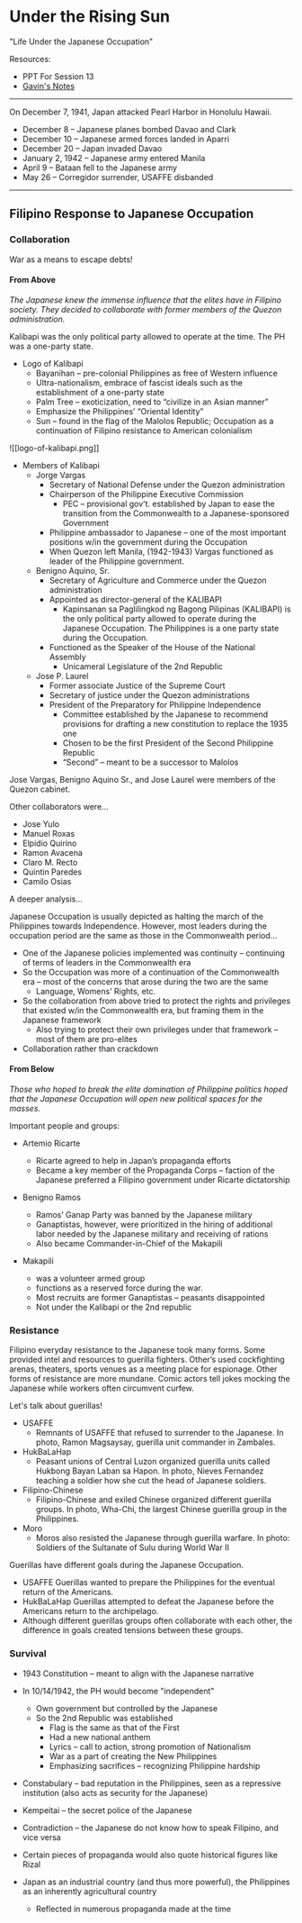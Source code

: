 # Under the Rising Sun

"Life Under the Japanese Occupation"

Resources:
- PPT For Session 13
- [Gavin's Notes](https://docs.google.com/document/d/1xHkrErD4_WfeNPrvsBU8SvP2fxrATDznUxktA25vlOg/edit)

---

On December 7, 1941, Japan attacked Pearl Harbor in Honolulu Hawaii.

- December 8 – Japanese planes bombed Davao and Clark
- December 10 – Japanese armed forces landed in Aparri
- December 20 – Japan invaded Davao
- January 2, 1942 – Japanese army entered Manila
- April 9 – Bataan fell to the Japanese army
- May 26 – Corregidor surrender, USAFFE disbanded

---

## Filipino Response to Japanese Occupation

### Collaboration

War as a means to escape debts!

#### From Above

*The Japanese knew the immense influence that the elites have in Filipino society. They decided to collaborate with former members of the Quezon administration.*

Kalibapi was the only political party allowed to operate at the time. The PH was a one-party state.

- Logo of Kalibapi
	- Bayanihan – pre-colonial Philippines as free of Western influence
	- Ultra-nationalism, embrace of fascist ideals such as the establishment of a one-party state 
	- Palm Tree – exoticization, need to “civilize in an Asian manner” 
	- Emphasize the Philippines’ “Oriental Identity”
	- Sun – found in the flag of the Malolos Republic; Occupation as a continuation of Filipino resistance to American colonialism

![[logo-of-kalibapi.png]]

- Members of Kalibapi
	- Jorge Vargas
		- Secretary of National Defense under the Quezon administration
		- Chairperson of the Philippine Executive Commission 
			- PEC – provisional gov’t. established by Japan to ease the transition from the Commonwealth to a Japanese-sponsored Government
		- Philippine ambassador to Japanese – one of the most important positions w/in the government during the Occupation
		- When Quezon left Manila, (1942-1943) Vargas functioned as leader of the Philippine government.
	- Benigno Aquino, Sr.
		- Secretary of Agriculture and Commerce under the Quezon administration 
		- Appointed as director-general of the KALIBAPI 
			- Kapinsanan sa Paglilingkod ng Bagong Pilipinas (KALIBAPI) is the only political party allowed to operate during the Japanese Occupation. The Philippines is a one party state during the Occupation.
		- Functioned as the Speaker of the House of the National Assembly
			- Unicameral Legislature of the 2nd Republic 
	- Jose P. Laurel 
		- Former associate Justice of the Supreme Court
		- Secretary of justice under the Quezon administrations 
		- President of the Preparatory for Philippine Independence
			- Committee established by the Japanese to recommend provisions for drafting a new constitution to replace the 1935 one
			- Chosen to be the first President of the Second Philippine Republic
			- “Second” – meant to be a successor to Malolos 

Jose Vargas, Benigno Aquino Sr., and Jose Laurel were members of the Quezon cabinet.

Other collaborators were...

- Jose Yulo
- Manuel Roxas
- Elpidio Quirino
- Ramon Avacena 
- Claro M. Recto
- Quintin Paredes 
- Camilo Osias

A deeper analysis...

Japanese Occupation is usually depicted as halting the march of the Philippines towards Independence. However, most leaders during the occupation period are the same as those in the Commonwealth period...

- One of the Japanese policies implemented was continuity – continuing of terms of leaders in the Commonwealth era 
- So the Occupation was more of a continuation of the Commonwealth era – most of the concerns that arose during the two are the same 
	- Language, Womens’ Rights, etc. 
- So the collaboration from above tried to protect the rights and privileges that existed w/in the Commonwealth era, but framing them in the Japanese framework 
	- Also trying to protect their own privileges under that framework – most of them are pro-elites 
- Collaboration rather than crackdown 

#### From Below

*Those who hoped to break the elite domination of Philippine politics hoped that the Japanese Occupation will open new political spaces for the masses.*

Important people and groups:

- Artemio Ricarte
	- Ricarte agreed to help in Japan’s propaganda efforts
	- Became a key member of the Propaganda Corps – faction of the Japanese preferred a Filipino government under Ricarte dictatorship 

- Benigno Ramos
	- Ramos’ Ganap Party was banned by the Japanese military
	- Ganaptistas, however, were prioritized in the hiring of additional labor needed by the Japanese military and receiving of rations 
	- Also became Commander-in-Chief of the Makapili 

- Makapili
	- was a volunteer armed group
	- functions as a reserved force during the war.
	- Most recruits are former Ganaptistas – peasants disappointed 
	- Not under the Kalibapi or the 2nd republic 

### Resistance

Filipino everyday resistance to the Japanese took many forms. Some provided intel and resources to guerilla fighters. Other’s used cockfighting arenas, theaters, sports venues as a meeting place for espionage. Other forms of resistance are more mundane. Comic actors tell jokes mocking the Japanese while workers often circumvent curfew.

Let's talk about guerillas!

- USAFFE
	- Remnants of USAFFE that refused to surrender to the Japanese. In photo, Ramon Magsaysay, guerilla unit commander in Zambales.
- HukBaLaHap
	- Peasant unions of Central Luzon organized guerilla units called Hukbong Bayan Laban sa Hapon. In photo, Nieves Fernandez teaching a soldier how she cut the head of Japanese soldiers.
- Filipino-Chinese
	- Filipino-Chinese and exiled Chinese organized different guerilla groups. In photo, Wha-Chi, the largest Chinese guerilla group in the Philippines. 
- Moro
	- Moros also resisted the Japanese through guerilla warfare. In photo: Soldiers of the Sultanate of Sulu during World War II 

Guerillas have different goals during the Japanese Occupation.

- USAFFE Guerillas wanted to prepare the Philippines for the eventual return of the Americans.
- HukBaLaHap Guerillas attempted to defeat the Japanese before the Americans return to the archipelago.
- Although different guerillas groups often collaborate with each other, the difference in goals created tensions between these groups.

### Survival

- 1943 Constitution – meant to align with the Japanese narrative 
- In 10/14/1942, the PH would become "independent"
	- Own government but controlled by the Japanese 
	- So the 2nd Republic was established 
		- Flag is the same as that of the First 
		- Had a new national anthem
		- Lyrics – call to action, strong promotion of Nationalism
		- War as a part of creating the New Philippines 
		- Emphasizing sacrifices – recognizing Philippine hardship 

- Constabulary – bad reputation in the Philippines, seen as a repressive institution (also acts as security for the Japanese) 
- Kempeitai – the secret police of the Japanese 
- Contradiction – the Japanese do not know how to speak Filipino, and vice versa
- Certain pieces of propaganda would also quote historical figures like Rizal
- Japan as an industrial country (and thus more powerful), the Philippines as an inherently agricultural country
	- Reflected in numerous propaganda made at the time 
